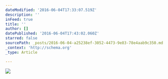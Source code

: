 ```yaml
---
dateModified: '2016-06-04T17:33:07.519Z'
description: ''
inFeed: true
title: ''
author: []
datePublished: '2016-06-04T17:43:02.060Z'
starred: false
sourcePath: _posts/2016-06-04-a25238ef-3052-4473-9e83-78e4aab9c350.md
_context: 'http://schema.org'
_type: Article

---
```

![](https://the-grid-user-content.s3-us-west-2.amazonaws.com/3a0469cb-34ee-4eba-82ec-6f5bb75bd7f2.jpg)